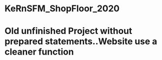 # KeRnSFM_ShopFloor_2020
# Old unfinished Project without prepared statements..Website use a cleaner function